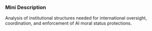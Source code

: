 ### Mini Description

Analysis of institutional structures needed for international oversight, coordination, and enforcement of AI moral status protections.
